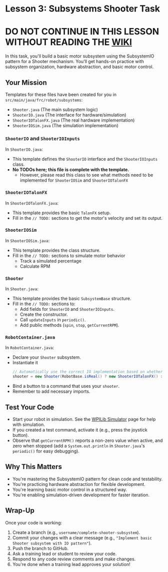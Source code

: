 # Lesson 3: Subsystems Shooter Task
# DO NOT CONTINUE IN THIS LESSON WITHOUT READING THE [WIKI](https://github.com/frc971/training-2025/wiki/Lesson-3:-Subsystems)


In this task, you'll build a basic motor subsystem using the SubsystemIO pattern for a Shooter mechanism.
You'll get hands-on practice with subsystem organization, hardware abstraction, and basic motor control.

## Your Mission

Templates for these files have been created for you in `src/main/java/frc/robot/subsystems`:

- `Shooter.java` (The main subsystem logic)
- `ShooterIO.java` (The interface for hardware/simulation)
- `ShooterIOTalonFX.java` (The real hardware implementation)
- `ShooterIOSim.java` (The simulation implementation)

### `ShooterIO` and `ShooterIOInputs`

In `ShooterIO.java`:

- This template defines the `ShooterIO` interface and the `ShooterIOInputs` class.
- **No TODOs here; this file is complete with the template.**
  - However, please read this class to see what methods need to be implemented for `ShooterIOSim` and `ShooterIOTalonFX`

### `ShooterIOTalonFX`

In `ShooterIOTalonFX.java`:

- This template provides the basic `TalonFX` setup.
- Fill in the `// TODO:` sections to get the motor's velocity and set its output.

### `ShooterIOSim`

In `ShooterIOSim.java`:

- This template provides the class structure.
- Fill in the `// TODO:` sections to simulate motor behavior
  - Track a simulated percentage
  - Calculate RPM

### `Shooter`

In `Shooter.java`:

- This template provides the basic `SubsystemBase` structure.
- Fill in the `// TODO:` sections to:
  - Add fields for `ShooterIO` and `ShooterIOInputs`.
  - Create the constructor.
  - Call `updateInputs` in `periodic()`.
  - Add public methods (`spin`, `stop`, `getCurrentRPM`).

### `RobotContainer.java`

In `RobotContainer.java`:

- Declare your `Shooter` subsystem.
- Instantiate it
  ```java
  // Automatically use the correct IO implementation based on whether it's a simulation or not
  shooter = new Shooter(RobotBase.isReal() ? new ShooterIOTalonFX() : new ShooterIOSim());
  ```
- Bind a button to a command that uses your `shooter`.
- Remember to add necessary imports.

## Test Your Code

- Start your robot in simulation. See the [WPILib Simulator](https://github.com/frc971/training-2025/wiki/WPILib-Simulator) page for help with simulation.
- If you created a test command, activate it (e.g., press the joystick button).
- Observe that `getCurrentRPM()` reports a non-zero value when active, and zero when stopped (add a `System.out.println` in `Shooter.java`'s `periodic()` for easy debugging).

## Why This Matters

- You're mastering the SubsystemIO pattern for clean code and testability.
- You're practicing hardware abstraction for flexible development.
- You're learning basic motor control in a structured way.
- You're enabling simulation-driven development for faster iteration.

## Wrap-Up

Once your code is working:

1. Create a branch (e.g., `username/complete-shooter-subsystem`).
2. Commit your changes with a clear message (e.g., `"Implement basic Shooter subsystem with IO pattern"`).
3. Push the branch to GitHub.
4. Ask a training lead or student to review your code.
5. Respond to any code review comments and make changes.
6. You're done when a training lead approves your solution!
